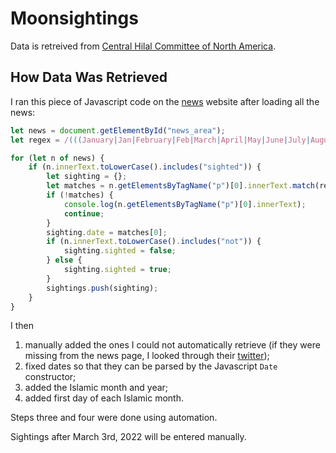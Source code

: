 # Moonsightings

Data is retreived from [Central Hilal Committee of North America](https://hilalcommittee.org).

## How Data Was Retrieved
I ran this piece of Javascript code on the [news](https://hilalcommittee.org/news) website after loading all the news:

```javascript
let news = document.getElementById("news_area");
let regex = /(((January|Jan|February|Feb|March|April|May|June|July|August|Aug|September|Sept|October|Oct|November|Nov|December|Dec)\s*\d+(st|rd|th)*,*\s*\d{4})|(\d+(st|rd|th)*\s(January|Jan|February|Feb|March|April|May|June|July|August|Aug|September|Sept|October|Oct|November|Nov|December|Dec)\s+\d{4}))/;

for (let n of news) {
	if (n.innerText.toLowerCase().includes("sighted")) {
		let sighting = {};
		let matches = n.getElementsByTagName("p")[0].innerText.match(regex);
		if (!matches) {
			console.log(n.getElementsByTagName("p")[0].innerText);
			continue;
		}
		sighting.date = matches[0];
		if (n.innerText.toLowerCase().includes("not")) {
			sighting.sighted = false;
		} else {
			sighting.sighted = true;
		}
		sightings.push(sighting);
	}
}
```

I then 
1) manually added the ones I could not automatically retrieve (if they were missing from the news page, I looked through their [twitter](https://twitter.com/CentralHilalCmt));
2) fixed dates so that they can be parsed by the Javascript `Date` constructor;
3) added the Islamic month and year;
4) added first day of each Islamic month.

Steps three and four were done using automation.

Sightings after March 3rd, 2022 will be entered manually.
